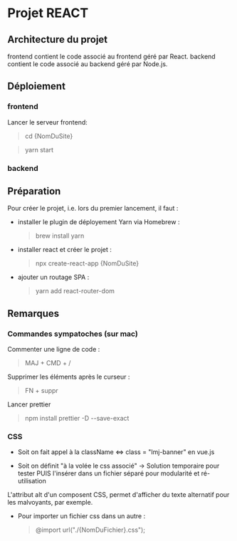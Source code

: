# Projet REACT

## Architecture du projet

frontend contient le code associé au frontend géré par React.
backend contient le code associé au backend géré par Node.js.

## Déploiement

### frontend

Lancer le serveur frontend:

> cd {NomDuSite}

> yarn start

### backend

## Préparation

Pour créer le projet, i.e. lors du premier lancement, il faut :

-   installer le plugin de déployement Yarn via Homebrew :
    > brew install yarn
-   installer react et créer le projet :
    > npx create-react-app {NomDuSite}
-   ajouter un routage SPA :
    > yarn add react-router-dom

## Remarques

### Commandes sympatoches (sur mac)

Commenter une ligne de code :

> MAJ + CMD + /

Supprimer les éléments après le curseur :

> FN + suppr

Lancer prettier

> npm install prettier -D --save-exact

### CSS

-   Soit on fait appel à la className <=> class = "lmj-banner" en vue.js

-   Soit on définit "à la volée le css associé"
    -> Solution temporaire pour tester PUIS l'insérer dans un fichier séparé pour modularité et ré-utilisation

L'attribut alt d'un composent CSS, permet d'afficher du texte alternatif pour les malvoyants, par exemple.

-   Pour importer un fichier css dans un autre :
    > @import url("./{NomDuFichier}.css");
